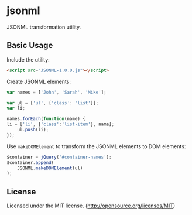 # jsonml

JSONML transformation utility.

## Basic Usage

Include the utility:

```html
<script src="JSONML-1.0.0.js"></script>
```

Create JSONML elements:

```javascript
var names = ['John', 'Sarah', 'Mike'];

var ul = ['ul', {'class': 'list'}];
var li;

names.forEach(function(name) {
li = ['li', {'class':'list-item'}, name];
	ul.push(li);
});
```

Use `makeDOMElement` to transform the JSONML elements to DOM elements:

```javascript
$container = jQuery('#container-names');
$container.append(
	JSONML.makeDOMElement(ul)
);
```

## License

Licensed under the MIT license. (http://opensource.org/licenses/MIT)
